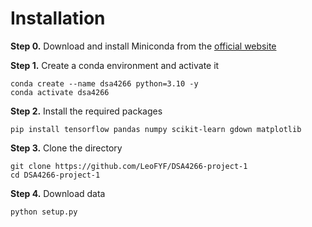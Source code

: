 # Installation

**Step 0.** Download and install Miniconda from the [official website](https://docs.conda.io/en/latest/miniconda.html)

**Step 1.** Create a conda environment and activate it

```
conda create --name dsa4266 python=3.10 -y
conda activate dsa4266
```

**Step 2.** Install the required packages

```
pip install tensorflow pandas numpy scikit-learn gdown matplotlib
```

**Step 3.** Clone the directory

```
git clone https://github.com/LeoFYF/DSA4266-project-1
cd DSA4266-project-1
```

**Step 4.** Download data

```
python setup.py
```
